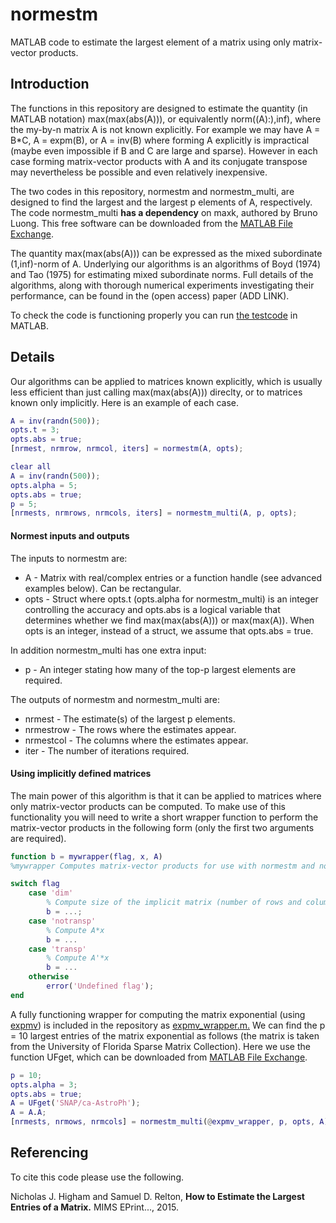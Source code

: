 # normestm
MATLAB code to estimate the largest element of a matrix using only matrix-vector products.

## Introduction
The functions in this repository are designed to estimate the quantity (in
MATLAB notation) max(max(abs(A))), or equivalently norm((A):),inf), where
the my-by-n matrix A is not known explicitly.  For example we may have A =
B*C, A = expm(B), or A = inv(B) where forming A explicitly is impractical
(maybe even impossible if B and C are large and sparse).  However in each
case forming matrix-vector products with A and its conjugate transpose may
nevertheless be possible and even relatively inexpensive.

The two codes in this repository, normestm and normestm_multi, are
designed to find the largest and the largest p elements of A,
respectively.  The code normestm_multi **has a dependency** on maxk,
authored by Bruno Luong. This free software can be downloaded from the
[MATLAB File
Exchange](http://uk.mathworks.com/matlabcentral/fileexchange/23576-min-max-selection).

The quantity max(max(abs(A))) can be expressed as the mixed subordinate
(1,inf)-norm of A.  Underlying our algorithms is an algorithms of Boyd
(1974) and Tao (1975) for estimating mixed subordinate norms.
Full details of the algorithms, along with thorough numerical experiments
investigating their performance, can be found in the (open access) paper
(ADD LINK).

To check the code is functioning properly you can run [the
testcode](normestm_testcode.m) in MATLAB.

## Details
Our algorithms can be applied to matrices known explicitly, which is usually less efficient than just calling max(max(abs(A))) direclty, or to matrices known only implicitly. Here is an example of each case.

```matlab
A = inv(randn(500));
opts.t = 3;
opts.abs = true;
[nrmest, nrmrow, nrmcol, iters] = normestm(A, opts);

clear all
A = inv(randn(500));
opts.alpha = 5;
opts.abs = true;
p = 5;
[nrmests, nrmrows, nrmcols, iters] = normestm_multi(A, p, opts);
```
#### Normest inputs and outputs
The inputs to normestm are:
* A    - Matrix with real/complex entries or a function handle (see advanced examples below). Can be rectangular.
* opts - Struct where opts.t (opts.alpha for normestm_multi) is an integer
       controlling the accuracy and opts.abs is a logical variable that
       determines whether we find max(max(abs(A))) or max(max(A)). When opts is
       an integer, instead of a struct, we assume that opts.abs = true.

In addition normestm_multi has one extra input:
* p - An integer stating how many of the top-p largest elements are required.

The outputs of normestm and normestm_multi are:
* nrmest    - The estimate(s) of the largest p elements.
* nrmestrow - The rows where the estimates appear.
* nrmestcol - The columns where the estimates appear.
* iter      - The number of iterations required.

#### Using implicitly defined matrices
The main power of this algorithm is that it can be applied to matrices
where only matrix-vector products can be computed.  To make use of this
functionality you will need to write a short wrapper function to perform
the matrix-vector products in the following form (only the first two
arguments are required).

```matlab
function b = mywrapper(flag, x, A)
%mywrapper Computes matrix-vector products for use with normestm and normestm_multi.

switch flag
    case 'dim'
        % Compute size of the implicit matrix (number of rows and columns).
        b = ...;
    case 'notransp'
        % Compute A*x
        b = ...
    case 'transp'
        % Compute A'*x
        b = ...
    otherwise
        error('Undefined flag');
end
```

A fully functioning wrapper for computing the matrix exponential (using [expmv](http://www.mathworks.com/matlabcentral/fileexchange/29576-matrix-exponential-times-a-vector/content/expmv.m))
is included in the repository as [expmv_wrapper.m.](expmv_wrapper.m)
We can find the p = 10 largest entries of the matrix exponential as follows 
(the matrix is taken from the University of Florida Sparse Matrix
Collection).
Here we use the function UFget, which can be downloaded from 
[MATLAB File Exchange](http://www.mathworks.com/matlabcentral/fileexchange/11896-ufget--matlab-interface-to-the-uf-sparse-matrix-collection#comments).

```matlab
p = 10;
opts.alpha = 3;
opts.abs = true;
A = UFget('SNAP/ca-AstroPh');
A = A.A;
[nrmests, nrmows, nrmcols] = normestm_multi(@expmv_wrapper, p, opts, A);
```

## Referencing
To cite this code please use the following.

Nicholas J. Higham and Samuel D. Relton,
**How to Estimate the Largest Entries of a Matrix.**
MIMS EPrint..., 2015.
